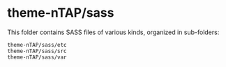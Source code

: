 # theme-nTAP/sass

This folder contains SASS files of various kinds, organized in sub-folders:

    theme-nTAP/sass/etc
    theme-nTAP/sass/src
    theme-nTAP/sass/var
